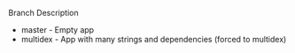 Branch Description
* master - Empty app
* multidex -  App with many strings and dependencies (forced to multidex)
